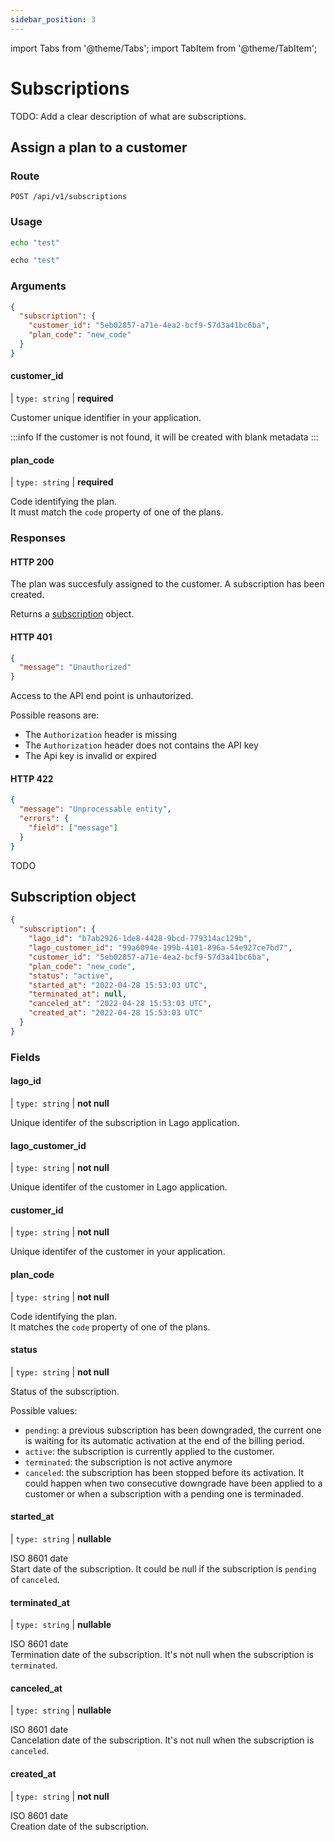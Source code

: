 ```yaml
---
sidebar_position: 3
---
```


import Tabs from '@theme/Tabs';
import TabItem from '@theme/TabItem';

# Subscriptions

TODO: Add a clear description of what are subscriptions.

## Assign a plan to a customer

### Route

```
POST /api/v1/subscriptions
```

### Usage

<Tabs>
  <TabItem value="curl" label="Curl" default>

  ```bash
  echo "test"
  ```
  </TabItem>
  <TabItem value="ruby" label="Ruby">

  ```ruby
  echo "test"
  ```
  </TabItem>
</Tabs>

### Arguments


```json
{
  "subscription": {
    "customer_id": "5eb02857-a71e-4ea2-bcf9-57d3a41bc6ba",
    "plan_code": "new_code"
  }
}
```

####  customer_id
| `type: string` | **required**

Customer unique identifier in your application.

:::info
If the customer is not found, it will be created with blank metadata
:::

####  plan_code
| `type: string` | **required**

Code identifying the plan.<br/>
It must match the `code` property of one of the plans.

### Responses

#### HTTP 200

The plan was succesfuly assigned to the customer. A subscription has been created.

Returns a [subscription](#subscription-object) object.

#### HTTP 401

```json
{
  "message": "Unauthorized"
}
```

Access to the API end point is unhautorized.

Possible reasons are:
- The `Authorization` header is missing
- The `Authorization` header does not contains the API key
- The Api key is invalid or expired

#### HTTP 422

```json
{
  "message": "Unprocessable entity",
  "errors": {
    "field": ["message"]
  }
}
```

TODO

## Subscription object

```json
{
  "subscription": {
    "lago_id": "b7ab2926-1de8-4428-9bcd-779314ac129b",
    "lago_customer_id": "99a6094e-199b-4101-896a-54e927ce7bd7",
    "customer_id": "5eb02857-a71e-4ea2-bcf9-57d3a41bc6ba",
    "plan_code": "new_code",
    "status": "active",
    "started_at": "2022-04-28 15:53:03 UTC",
    "terminated_at": null,
    "canceled_at": "2022-04-28 15:53:03 UTC",
    "created_at": "2022-04-28 15:53:03 UTC"
  }
}
```

### Fields

#### lago_id

| `type: string` | **not null**

Unique identifer of the subscription in Lago application.

#### lago_customer_id

| `type: string` | **not null**

Unique identifer of the customer in Lago application.

#### customer_id

| `type: string` | **not null**

Unique identifer of the customer in your application.
#### plan_code

| `type: string` | **not null**

Code identifying the plan.<br/>
It matches the `code` property of one of the plans.

#### status

| `type: string` | **not null**

Status of the subscription.

Possible values:
- `pending`: a previous subscription has been downgraded, the current one is waiting for its automatic activation at the end of the billing period.
- `active`: the subscription is currently applied to the customer.
- `terminated`: the subscription is not active anymore
- `canceled`: the subscription has been stopped before its activation. It could happen when two consecutive downgrade have been applied to a customer or when a subscription with a pending one is terminaded.


#### started_at

| `type: string` | **nullable**

ISO 8601 date<br/>
Start date of the subscription. It could be null if the subscription is `pending` of `canceled`.
#### terminated_at

| `type: string` | **nullable**

ISO 8601 date<br/>
Termination date of the subscription. It's not null when the subscription is `terminated`.

#### canceled_at

| `type: string` | **nullable**

ISO 8601 date<br/>
Cancelation date of the subscription. It's not null when the subscription is `canceled`.

#### created_at

| `type: string` | **not null**

ISO 8601 date<br/>
Creation date of the subscription.
